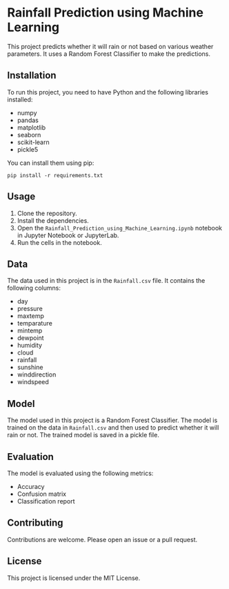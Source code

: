 # Rainfall Prediction using Machine Learning

This project predicts whether it will rain or not based on various weather parameters. It uses a Random Forest Classifier to make the predictions.

## Installation

To run this project, you need to have Python and the following libraries installed:

- numpy
- pandas
- matplotlib
- seaborn
- scikit-learn
- pickle5

You can install them using pip:

```
pip install -r requirements.txt
```

## Usage

1. Clone the repository.
2. Install the dependencies.
3. Open the `Rainfall_Prediction_using_Machine_Learning.ipynb` notebook in Jupyter Notebook or JupyterLab.
4. Run the cells in the notebook.

## Data

The data used in this project is in the `Rainfall.csv` file. It contains the following columns:

- day
- pressure
- maxtemp
- temparature
- mintemp
- dewpoint
- humidity
- cloud
- rainfall
- sunshine
- winddirection
- windspeed

## Model

The model used in this project is a Random Forest Classifier. The model is trained on the data in `Rainfall.csv` and then used to predict whether it will rain or not. The trained model is saved in a pickle file.

## Evaluation

The model is evaluated using the following metrics:

- Accuracy
- Confusion matrix
- Classification report

## Contributing

Contributions are welcome. Please open an issue or a pull request.

## License

This project is licensed under the MIT License.
